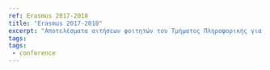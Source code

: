 ```yaml
---
ref: Erasmus 2017-2018
title: "Erasmus 2017-2018"
excerpt: "Αποτελέσματα αιτήσεων φοιτητών του Τμήματος Πληροφορικής για Erasmus+ ακαδ. έτους 2017-2018"
tags:
tags:
 - conference
---
```


